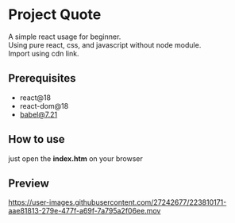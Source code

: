 # Project Quote

A simple react usage for beginner.<br>
Using pure react, css, and javascript without node module.<br>
Import using cdn link. <br>

## Prerequisites
- react@18
- react-dom@18
- babel@7.21

## How to use
just open the **index.htm** on your browser

## Preview

https://user-images.githubusercontent.com/27242677/223810171-aae81813-279e-477f-a69f-7a795a2f06ee.mov

